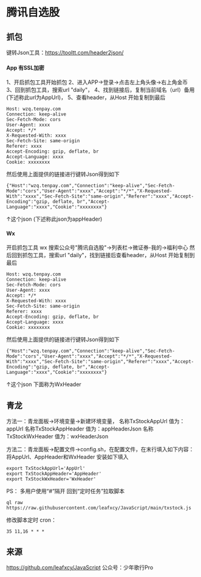 # 腾讯自选股

## 抓包
键转Json工具：https://tooltt.com/header2json/
#### App 有SSL加密
1、开启抓包工具开始抓包
2、进入APP->登录->点击左上角头像->右上角金币
3、回到抓包工具，搜索url "daily"，
4、找到链接后，复制当前域名（url）备用(下述称此url为AppUrl)，
5、查看header，从Host 开始复制到最后
```
Host: wzq.tenpay.com
Connection: keep-alive
Sec-Fetch-Mode: cors
User-Agent: xxxx
Accept: */*
X-Requested-With: xxxx
Sec-Fetch-Site: same-origin
Referer: xxxx
Accept-Encoding: gzip, deflate, br
Accept-Language: xxxx
Cookie: xxxxxxxx
```
然后使用上面提供的链接进行键转Json得到如下
```
{"Host":"wzq.tenpay.com","Connection":"keep-alive","Sec-Fetch-Mode":"cors","User-Agent":"xxxx","Accept":"*/*","X-Requested-With":"xxxx","Sec-Fetch-Site":"same-origin","Referer":"xxxx","Accept-Encoding":"gzip, deflate, br","Accept-Language":"xxxx","Cookie":"xxxxxxxx"}
```
↑这个json (下述称此json为appHeader)

#### Wx
开启抓包工具
wx 搜索公众号"腾讯自选股"->列表栏->微证券-我的->福利中心
然后回到抓包工具，搜索url "daily"，找到链接后查看header，从Host 开始复制到最后
```
Host: wzq.tenpay.com
Connection: keep-alive
Sec-Fetch-Mode: cors
User-Agent: xxxx
Accept: */*
X-Requested-With: xxxx
Sec-Fetch-Site: same-origin
Referer: xxxx
Accept-Encoding: gzip, deflate, br
Accept-Language: xxxx
Cookie: xxxxxxxx
```
然后使用上面提供的链接进行键转Json得到如下
```
{"Host":"wzq.tenpay.com","Connection":"keep-alive","Sec-Fetch-Mode":"cors","User-Agent":"xxxx","Accept":"*/*","X-Requested-With":"xxxx","Sec-Fetch-Site":"same-origin","Referer":"xxxx","Accept-Encoding":"gzip, deflate, br","Accept-Language":"xxxx","Cookie":"xxxxxxxx"}
```
↑这个json 下面称为WxHeader


## 青龙
方法一：青龙面板->环境变量->新建环境变量，
名称TxStockAppUrl 值为：appUrl
名称TxStockAppHeader 值为：appHeaderJson
名称TxStockWxHeader 值为：wxHeaderJson

方法二：青龙面板->配置文件->config.sh，在配置文件，在末行填入如下内容：
将AppUrl、AppHeader和WxHeader 安装如下填入
```
export TxStockAppUrl='AppUrl'
export TxStockAppHeader='AppHeader'
export TxStockWxHeader='WxHeader'
```
PS： 多用户使用“#”隔开
回到“定时任务”拉取脚本
```
ql raw https://raw.githubusercontent.com/leafxcy/JavaScript/main/txstock.js
```
修改脚本定时
cron：
```
35 11,16 * * *	

```

## 来源
https://github.com/leafxcy/JavaScript
公众号：少年歌行Pro
